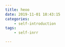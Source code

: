 ```yaml
---
title: heoo
date: 2019-11-01 18:43:15
categories:
    - self-introduction
tags:
    - self-inrr

---
```

